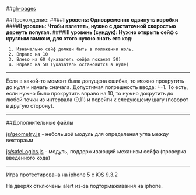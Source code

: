 ##[gh-pages](https://yuriy-baranov.github.io/homework-2/)

##Прохождение:
####**I уровень: Одновременно сдвинуть коробки**
####**II уровень: Чтобы взлететь, нужно с достаточной скоростью дернуть попугая.**
####**III уровень (сундук): Нужно открыть сейф с круглым замком, для этого нужно знать его код:**
	
	 1. Изначально сейф должен быть в положении ноль.
	 2. Вправо на 10
	 3. Влево на 60 (указатель сейфа покажет 50)
	 4. Вправо на 50 (указатель остановится в нуле)

---

Если в какой-то момент была допущена ошибка, то можно прокрутить до нуля и начать сначала. Допустимая погрешность ввода: +-1. То есть, если нужно было прокрутить вправо на 10, то нужно докрутить до любой точки из интервала (9,11) и перейти к следующему шагу (поворот в другую сторону).

---

##Дополнительные файлы

[js/geometry.js](https://github.com/yuriy-baranov/homework-2/tree/master/js/geometry.js) - небольшой модуль для определения угла между векторами

[js/safeLogics.js](https://github.com/yuriy-baranov/homework-2/tree/master/js/safeLogics.js) - модуль, поддерживающий механизм сейфа (проверка введенного кода)


----

Игра протестирована на iphone 5 с iOS 9.3.2

На дверях отключены alert из-за подтормаживания на iphone.
